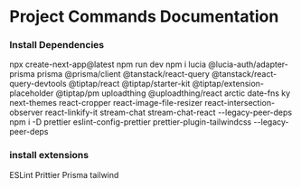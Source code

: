 # Project Commands Documentation
### Install Dependencies

npx create-next-app@latest
npm run dev
npm i lucia @lucia-auth/adapter-prisma prisma @prisma/client @tanstack/react-query @tanstack/react-query-devtools @tiptap/react @tiptap/starter-kit @tiptap/extension-placeholder @tiptap/pm uploadthing @uploadthing/react arctic date-fns ky next-themes react-cropper react-image-file-resizer react-intersection-observer react-linkify-it stream-chat stream-chat-react --legacy-peer-deps
npm i -D prettier eslint-config-prettier prettier-plugin-tailwindcss --legacy-peer-deps

### install extensions
ESLint
Prittier
Prisma
tailwind
